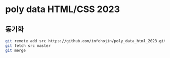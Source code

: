 # poly data HTML/CSS 2023

## 동기화

```bash
git remote add src https://github.com/infohojin/poly_data_html_2023.git
git fetch src master
git merge
```